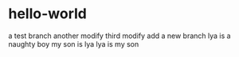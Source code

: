 # hello-world
a test branch
another modify
third modify
add a new branch
lya is a naughty boy
my son is lya
lya is my son
